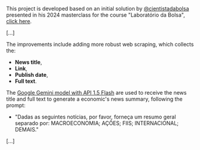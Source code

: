 
This project is developed based on an initial solution by [@cientistadabolsa](https://www.instagram.com/cientistadabolsa/) presented in his 2024 masterclass for the course "Laboratório da Bolsa", [click here]().

[...]

The improvements include adding more robust web scraping, which collects the:

- **News title**,
- **Link**,
- **Publish date**,
- **Full text**.

The [Google Gemini model with API 1.5 Flash](https://ai.google.dev/gemini-api/docs?hl=pt-br) are used to receive the news title and full text to generate a economic's news summary, following the prompt:

- "Dadas as seguintes notícias, por favor, forneça um resumo geral separado por: MACROECONOMIA; AÇÕES; FIIS; INTERNACIONAL; DEMAIS."

[...]